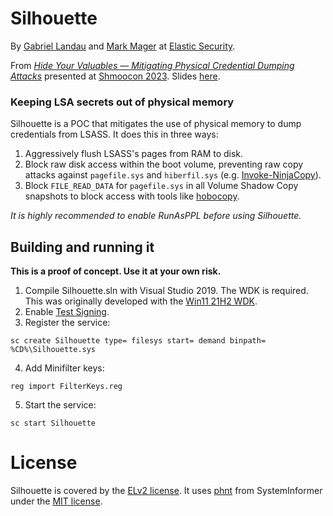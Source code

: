 # Silhouette 

By [Gabriel Landau](https://twitter.com/GabrielLandau) and [Mark Mager](https://twitter.com/magerbomb) at [Elastic Security](https://www.elastic.co/security-labs/).

From [_Hide Your Valuables — Mitigating Physical Credential Dumping Attacks_](https://www.youtube.com/watch?v=NnM9HvDping&t=22652s) presented at [Shmoocon 2023](https://shmoocon.org/). Slides [here](2023-01%20Silhouette%20Shmoocon%20Presentation.pdf).

### Keeping LSA secrets out of physical memory

Silhouette is a POC that mitigates the use of physical memory to dump credentials from LSASS.  It does this in three ways:

  1. Aggressively flush LSASS's pages from RAM to disk.
  2. Block raw disk access within the boot volume, preventing raw copy attacks against `pagefile.sys` and `hiberfil.sys` (e.g. [Invoke-NinjaCopy](https://www.powershellgallery.com/packages/PowerSploit/1.0.0.0/Content/Exfiltration%5CInvoke-NinjaCopy.ps1)).
  3. Block `FILE_READ_DATA` for `pagefile.sys` in all Volume Shadow Copy snapshots to block access with tools like [hobocopy](https://github.com/candera/hobocopy).

*It is highly recommended to enable RunAsPPL before using Silhouette.*

## Building and running it

**This is a proof of concept. Use it at your own risk.**

1. Compile Silhouette.sln with Visual Studio 2019.  The WDK is required.  This was originally developed with the [Win11 21H2 WDK](https://learn.microsoft.com/en-us/windows-hardware/drivers/other-wdk-downloads#step-2-install-the-wdk).
2. Enable [Test Signing](https://docs.microsoft.com/en-us/windows-hardware/drivers/install/the-testsigning-boot-configuration-option).
3. Register the service:
```
sc create Silhouette type= filesys start= demand binpath= %CD%\Silhouette.sys
```
4. Add Minifilter keys:
```
reg import FilterKeys.reg
```
5. Start the service:
```
sc start Silhouette
```


# License

Silhouette is covered by the [ELv2 license](LICENSE.txt).  It uses [phnt](https://github.com/winsiderss/systeminformer/tree/25846070780183848dc8d8f335a54fa6e636e281/phnt) from SystemInformer under the [MIT license](phnt/LICENSE.txt).
